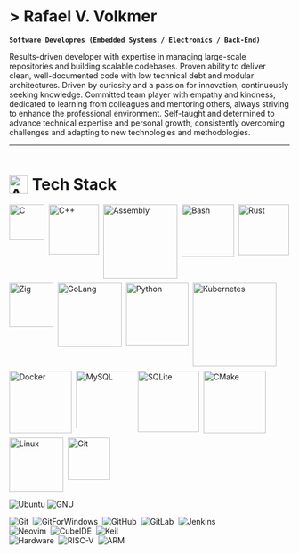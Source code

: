 # > Rafael V. Volkmer

**`Software Developres (Embedded Systems / Electronics / Back-End)`**

Results-driven developer with expertise in managing large-scale repositories and building scalable codebases. Proven ability to deliver clean, well-documented code with low technical debt and modular architectures. Driven by curiosity and a passion for innovation, continuously seeking knowledge. Committed team player with empathy and kindness, dedicated to learning from colleagues and mentoring others, always striving to enhance the professional environment. Self-taught and determined to advance technical expertise and personal growth, consistently overcoming challenges and adapting to new technologies and methodologies.

---

<!-- Título principal com GIF e texto lado a lado -->
<h1 style="display: inline-flex; align-items: center; gap: 8px;">
  <img 
    src="https://user-images.githubusercontent.com/74038190/212284087-bbe7e430-757e-4901-90bf-4cd2ce3e1852.gif"
    width="33"
    style="vertical-align: middle;"
    alt="Animated"
  />
  <span style="font-size: 28px; font-weight: bold;">Tech Stack</span>
</h1>

<div style="display: flex; flex-wrap: wrap; gap: 8px;">
  <img 
    src="https://img.shields.io/badge/C-white?style=flat-square&logo=c&logoColor=%23A8B9CC&labelColor=%23161b22&color=%23161b22"
    alt="C"
    width="63"
  />
  <img 
    src="https://img.shields.io/badge/C++-white?style=flat-square&logo=cplusplus&logoColor=%2300599C&labelColor=%23161b22&color=%23161b22"
    alt="C++"
    width="90"
  />
  <img 
    src="https://img.shields.io/badge/Assembly-white?style=flat-square&logo=assemblyscript&logoColor=%23007AAC&labelColor=%23161b22&color=%23161b22"
    alt="Assembly"
    width="133"
  />
  <img 
    src="https://img.shields.io/badge/Bash-white?style=flat-square&logo=gnubash&logoColor=%234EAA25&labelColor=%23161b22&color=%23161b22"
    alt="Bash"
    width="94"
  />
  <img 
    src="https://img.shields.io/badge/Rust-white?style=flat-square&logo=rust&logoColor=%23000000&labelColor=%23161b22&color=%23161b22"
    alt="Rust"
    width="91"
  />
  <img 
    src="https://img.shields.io/badge/Zig-white?style=flat-square&logo=zig&logoColor=%23F7A41D&labelColor=%23161b22&color=%23161b22"
    alt="Zig"
    width="79"
  />
  <img 
    src="https://img.shields.io/badge/GoLang-white?style=flat-square&logo=go&logoColor=%2300ADD8&labelColor=%23161b22&color=%23161b22"
    alt="GoLang"
    width="115"
  />
  <img 
    src="https://img.shields.io/badge/Python-white?style=flat-square&logo=python&logoColor=%233776AB&labelColor=%23161b22&color=%23161b22"
    alt="Python"
    width="112"
  />
  <img
    src="https://img.shields.io/badge/Kubernetes-white?style=flat-square&logo=kubernetes&logoColor=%23326CE5&logoSize=32&labelColor=%23161b22&color=%23161b22&cacheSeconds=3600"
    alt="Kubernetes"
    width="150"
  />
  <img
    src="https://img.shields.io/badge/Docker-white?style=flat-square&logo=docker&logoColor=%232496ED&logoSize=32&labelColor=%23161b22&color=%23161b22&cacheSeconds=3600"
    alt="Docker"
    width="112"
  />
  <img
    src="https://img.shields.io/badge/MySql-white?style=flat-square&logo=mysql&logoColor=%234479A1&logoSize=32&labelColor=%23161b22&color=%23161b22&cacheSeconds=3600"
    alt="MySQL"
    width="103"
  />
  <img
    src="https://img.shields.io/badge/SQLite-white?style=flat-square&logo=sqlite&logoColor=%23003B57&logoSize=32&labelColor=%23161b22&color=%23161b22&cacheSeconds=3600"
    alt="SQLite"
    width="110"
  />
  <img
    src="https://img.shields.io/badge/Cmake-white?style=flat-square&logo=cmake&logoColor=%23064F8C&labelColor=%23161b22&color=%23161b22&cacheSeconds=3600"
    alt="CMake"
    width="112"
  />
  <img
    src="https://img.shields.io/badge/Linux-white?style=flat-square&logo=linux&logoColor=%23FCC624&labelColor=%23161b22&color=%23161b22&cacheSeconds=3600"
    alt="Linux"
    width="97"
  />
  <img
    src="https://img.shields.io/badge/Git-white?style=flat-square&logo=git&logoColor=%23F05032&logoSize=32&labelColor=%23161b22&color=%23161b22&cacheSeconds=3600"
    alt="Git"
    width="76"
  />
</div>

<div style="display: flex; flex-wrap: wrap; gap: 8px;">

  <img
    src="https://img.shields.io/badge/Ubuntu-white?style=flat-square&logo=ubuntu&logoColor=%23E95420&logoSize=32&labelColor=%23161b22&color=%23161b22&cacheSeconds=3600"
    alt="Ubuntu"
  />
  <img
    src="https://img.shields.io/badge/GNU-white?style=flat-square&logo=gnu&logoColor=%23A42E2B&logoSize=32&labelColor=%23161b22&color=%23161b22&cacheSeconds=3600"
    alt="GNU"
  />
</div>

<div style="display: flex; flex-wrap: wrap; gap: 8px;">
  <img
    src="https://img.shields.io/badge/Git-white?style=flat-square&logo=git&logoColor=%23F05032&logoSize=32&labelColor=%23161b22&color=%23161b22&cacheSeconds=3600"
    alt="Git"
  />
  <img
    src="https://img.shields.io/badge/GitForWindows-white?style=flat-square&logo=gitforwindows&logoColor=%2380B3FF&logoSize=32&labelColor=%23161b22&color=%23161b22&cacheSeconds=3600"
    alt="GitForWindows"
  />
  <img
    src="https://img.shields.io/badge/GitHub-white?style=flat-square&logo=github&logoColor=%23181717&logoSize=32&labelColor=%23161b22&color=%23161b22&cacheSeconds=3600"
    alt="GitHub"
  />
  <img
    src="https://img.shields.io/badge/GitLab-white?style=flat-square&logo=gitlab&logoColor=%23FC6D26&logoSize=32&labelColor=%23161b22&color=%23161b22&cacheSeconds=3600"
    alt="GitLab"
  />
  <img
    src="https://img.shields.io/badge/Jenkins-white?style=flat-square&logo=jenkins&logoColor=%23D24939&logoSize=32&labelColor=%23161b22&color=%23161b22&cacheSeconds=3600"
    alt="Jenkins"
  />
</div>


<div style="display: flex; flex-wrap: wrap; gap: 8px;">
  <img
    src="https://img.shields.io/badge/Neovim-white?style=flat-square&logo=neovim&logoColor=%2357A143&logoSize=32&labelColor=%23161b22&color=%23161b22&cacheSeconds=3600"
    alt="Neovim"
  />
  <img
    src="https://img.shields.io/badge/CubeIDE-white?style=flat-square&logo=stmicroelectronics&logoColor=%2303234B&logoSize=32&labelColor=%23161b22&color=%23161b22&cacheSeconds=3600"
    alt="CubeIDE"
  />
  <img
    src="https://img.shields.io/badge/Keil-white?style=flat-square&logo=armkeil&logoColor=%23394049&logoSize=32&labelColor=%23161b22&color=%23161b22&cacheSeconds=3600"
    alt="Keil"
  />
</div>

<div style="display: flex; flex-wrap: wrap; gap: 8px;">
  <img
    src="https://img.shields.io/badge/Hardware-white?style=flat-square&logo=opensourcehardware&logoColor=%230099B0&logoSize=32&labelColor=%23161b22&color=%23161b22&cacheSeconds=3600"
    alt="Hardware"
  />
  <img
    src="https://img.shields.io/badge/Risc--V-white?style=flat-square&logo=riscv&logoColor=%23283272&logoSize=32&labelColor=%23161b22&color=%23161b22&cacheSeconds=3600"
    alt="RISC-V"
  />
  <img
    src="https://img.shields.io/badge/ARM-white?style=flat-square&logo=arm&logoColor=%230091BD&logoSize=32&labelColor=%23161b22&color=%23161b22&cacheSeconds=3600"
    alt="ARM"
  />
</div>
